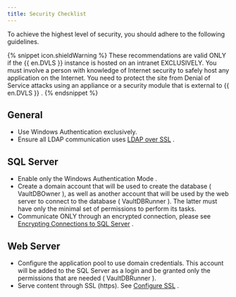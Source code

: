 ```yaml
---
title: Security Checklist
---
```

To achieve the highest level of security, you should adhere to the following guidelines.  

{% snippet icon.shieldWarning %} 
These recommendations are valid ONLY if the {{ en.DVLS }} instance is hosted on an intranet EXCLUSIVELY. You must involve a person with knowledge of Internet security to safely host any application on the Internet. You need to protect the site from Denial of Service attacks using an appliance or a security module that is external to {{ en.DVLS }} . 
{% endsnippet %}
 
## General 

* Use Windows Authentication exclusively. 
* Ensure all LDAP communication uses [LDAP over SSL](/server/getting-started/security-checklist/ldap-over-ssl/) . 

## SQL Server 

* Enable only the Windows Authentication Mode . 
* Create a domain account that will be used to create the database ( VaultDBOwner ), as well as another account that will be used by the web server to connect to the database ( VaultDBRunner ). The latter must have only the minimal set of permissions to perform its tasks. 
* Communicate ONLY through an encrypted connection, please see [Encrypting Connections to SQL Server](/server/getting-started/security-checklist/encrypting-connections-sql-server/) . 

## Web Server 

* Configure the application pool to use domain credentials. This account will be added to the SQL Server as a login and be granted only the permissions that are needed ( VaultDBRunner ). 
* Serve content through SSL (https). See [Configure SSL](/kb/devolutions-server/how-to-articles/configure-ssl/) . 



